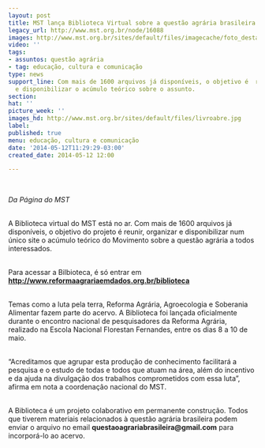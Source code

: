 ```yaml
---
layout: post
title: MST lança Biblioteca Virtual sobre a questão agrária brasileira
legacy_url: http://www.mst.org.br/node/16088
images: http://www.mst.org.br/sites/default/files/imagecache/foto_destaque/livroabre.jpg
video: ''
tags:
- assuntos: questão agrária
- tag: educação, cultura e comunicação
type: news
support_line: Com mais de 1600 arquivos já disponíveis, o objetivo é  reunir, organizar
  e disponibilizar o acúmulo teórico sobre o assunto.
section: 
hat: ''
picture_week: ''
images_hd: http://www.mst.org.br/sites/default/files/livroabre.jpg
label: 
published: true
menu: educação, cultura e comunicação
date: '2014-05-12T11:29:29-03:00'
created_date: 2014-05-12 12:00

---
```

<p><em><br></em></p><p><em>Da Página do MST<br><br type="_moz"></em></p><p>A Biblioteca virtual do MST está no ar. Com mais de 1600 arquivos já disponíveis, o objetivo do projeto é reunir, organizar e disponibilizar num único site o acúmulo teórico do Movimento sobre a questão agrária a todos interessados.</p><p><br>Para acessar a Bilbioteca, é só entrar em <a href="http://www.reformaagrariaemdados.org.br/biblioteca"><strong>http://www.reformaagrariaemdados.org.br/biblioteca</strong></a></p><p><br>Temas como a luta pela terra, Reforma Agrária, Agroecologia e Soberania Alimentar fazem parte do acervo. A Biblioteca foi lançada oficialmente durante o encontro nacional de pesquisadores da Reforma Agrária, realizado na Escola Nacional Florestan Fernandes, entre os dias 8 a 10 de maio.</p><p><br>“Acreditamos que agrupar esta produção de conhecimento facilitará a pesquisa e o estudo de todas e todos que atuam na área, além do incentivo e da ajuda na divulgação dos trabalhos comprometidos com essa luta”, afirma em nota a coordenação nacional do MST.</p><p><br>A Biblioteca é um projeto colaborativo em permanente construção. Todos que tiverem materiais relacionados à questão agrária brasileira podem enviar o arquivo no email <strong>questaoagrariabrasileira@gmail.com</strong> para incorporá-lo ao acervo. <br>&nbsp;</p><p>&nbsp;</p>
